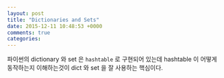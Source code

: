 ```yaml
---
layout: post
title: "Dictionaries and Sets"
date: 2015-12-11 10:48:53 +0000
comments: true
categories: 
---
```


파이썬의 dictionary 와 set 은 `hashtable` 로 구현되어 있는데 hashtable 이 어떻게 동작하는지 이해하는것이 dict 와 set 을 잘 사용하는 핵심이다.


